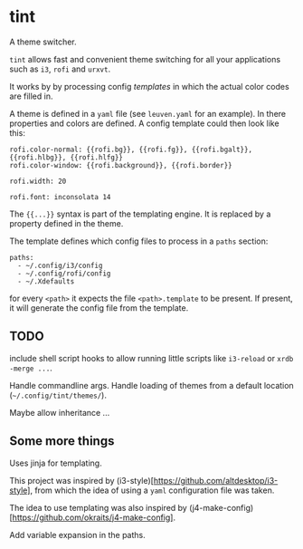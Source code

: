 # tint

A theme switcher.

`tint` allows fast and convenient theme switching for all your
applications such as `i3`, `rofi` and `urxvt`.

It works by by processing config *templates* in which the actual color
codes are filled in.

A theme is defined in a `yaml` file (see `leuven.yaml` for an
example).  In there properties and colors are defined.  A config
template could then look like this:

```
rofi.color-normal: {{rofi.bg}}, {{rofi.fg}}, {{rofi.bgalt}}, {{rofi.hlbg}}, {{rofi.hlfg}}
rofi.color-window: {{rofi.background}}, {{rofi.border}}

rofi.width: 20

rofi.font: inconsolata 14
```

The `{{...}}` syntax is part of the templating engine.  It is replaced
by a property defined in the theme.

The template defines which config files to process in a `paths`
section:

```
paths:
  - ~/.config/i3/config
  - ~/.config/rofi/config
  - ~/.Xdefaults
```

for every `<path>` it expects the file `<path>.template` to be
present.  If present, it will generate the config file from the
template.


## TODO

include shell script hooks to allow running little scripts like
`i3-reload` or `xrdb -merge ...`.

Handle commandline args.  Handle loading of themes from a default
location (`~/.config/tint/themes/`).

Maybe allow inheritance ...

## Some more things

Uses jinja for templating.

This project was inspired by
(i3-style)[https://github.com/altdesktop/i3-style], from which the
idea of using a `yaml` configuration file was taken.

The idea to use templating was also inspired by
(j4-make-config)[https://github.com/okraits/j4-make-config].

Add variable expansion in the paths.

